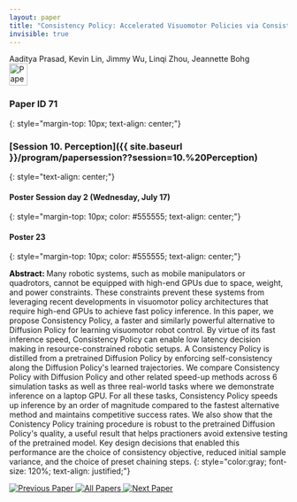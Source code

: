 ```yaml
---
layout: paper
title: "Consistency Policy: Accelerated Visuomotor Policies via Consistency Distillation"
invisible: true
---
```

<div class="paper-authors">
<div class="paper-author-box">
    <div class="paper-author-name">Aaditya Prasad, Kevin Lin, Jimmy Wu, Linqi Zhou, Jeannette Bohg</div>
    <div class="paper-author-uni"></div>
</div>

</div><div class="paper-pdf">
<div> <a href="http://www.roboticsproceedings.org/rss19/p71.pdf"><img src="{{ site.baseurl }}/images/paper_link.png" alt="Paper Website" width = "33"  height = "40"/></a> </div>
</div>

### Paper ID 71
{: style="margin-top: 10px; text-align: center;"}

### [Session 10. Perception]({{ site.baseurl }}/program/papersession??session=10.%20Perception)
{: style="text-align: center;"}

#### Poster Session day 2 (Wednesday, July 17)
{: style="margin-top: 10px; color: #555555; text-align: center;"}

#### Poster 23
{: style="margin-top: 10px; color: #555555; text-align: center;"}

<b style="color: black;">Abstract: </b>Many robotic systems, such as mobile manipulators or quadrotors, cannot be equipped with high-end GPUs due to space, weight, and power constraints. These constraints prevent these systems from leveraging recent developments in visuomotor policy architectures that require high-end GPUs to achieve fast policy inference. In this paper, we propose Consistency Policy, a faster and similarly powerful alternative to Diffusion Policy for learning visuomotor robot control. By virtue of its fast inference speed, Consistency Policy can enable low latency decision making in resource-constrained robotic setups. A Consistency Policy is distilled from a pretrained Diffusion Policy by enforcing self-consistency along the Diffusion Policy's learned trajectories. We compare Consistency Policy with Diffusion Policy and other related speed-up methods across 6 simulation tasks as well as three real-world tasks where we demonstrate inference on a laptop GPU. For all these tasks, Consistency Policy speeds up inference by an order of magnitude compared to the fastest alternative method and maintains competitive success rates. We also show that the Conistency Policy training procedure is robust to the pretrained Diffusion Policy's quality, a useful result that helps practioners avoid extensive testing of the pretrained model. Key design decisions that enabled this performance are the choice of consistency objective, reduced initial sample variance, and the choice of preset chaining steps.
{: style="color:gray; font-size: 120%; text-align: justified;"}


<div class="paper-menu">
<a href="{{ site.baseurl }}/program/papers/070/"> <img src="{{ site.baseurl }}/images/previous_paper_icon.png" alt="Previous Paper" title="Previous Paper"/> </a>
<a href="{{ site.baseurl }}/program/papers"><img src="{{ site.baseurl }}/images/overview_icon.png" alt="All Papers" title="All Papers"/> </a>
<a href="{{ site.baseurl }}/program/papers/072/"> <img src="{{ site.baseurl }}/images/next_paper_icon.png" alt="Next Paper" title="Next Paper"/> </a>

</div>
